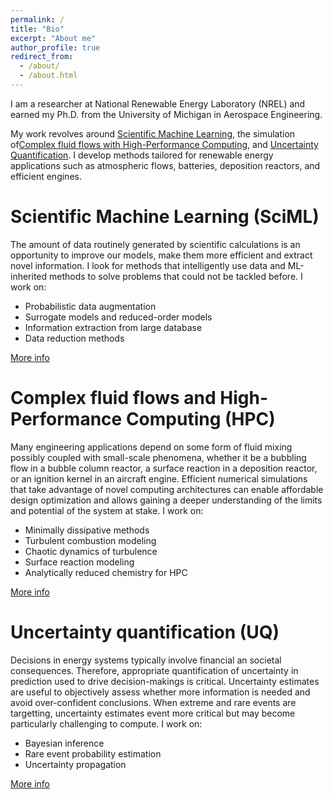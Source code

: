 ```yaml
---
permalink: /
title: "Bio"
excerpt: "About me"
author_profile: true
redirect_from: 
  - /about/
  - /about.html
---
```


I am a researcher at National Renewable Energy Laboratory (NREL) and earned my Ph.D. from the University of Michigan in Aerospace Engineering. 

My work revolves around <a href="/Research/#sciml">Scientific Machine Learning</a>, the simulation of<a href="/Research/#cfm">Complex fluid flows with High-Performance Computing</a>, and <a href="/Research/#uq">Uncertainty Quantification</a>. I develop methods tailored for renewable energy applications such as atmospheric flows, batteries, deposition reactors, and efficient engines. 

Scientific Machine Learning (SciML)
======
The amount of data routinely generated by scientific calculations is an opportunity to improve our models, make them more efficient and extract novel information. I look for methods that intelligently use data and ML-inherited methods to solve problems that could not be tackled before. I work on:
- Probabilistic data augmentation
- Surrogate models and reduced-order models
- Information extraction from large database
- Data reduction methods

<a href="/Research/#sciml">More info</a>

Complex fluid flows and High-Performance Computing (HPC)
======
Many engineering applications depend on some form of fluid mixing possibly coupled with small-scale phenomena, whether it be a bubbling flow in a bubble column reactor, a surface reaction in a deposition reactor, or an ignition kernel in an aircraft engine. Efficient numerical simulations that take advantage of novel computing architectures can enable affordable design optimization and allows gaining a deeper understanding of the limits and potential of the system at stake. 
I work on:
- Minimally dissipative methods
- Turbulent combustion modeling
- Chaotic dynamics of turbulence
- Surface reaction modeling
- Analytically reduced chemistry for HPC

<a href="/Research/#cfm">More info</a>

Uncertainty quantification (UQ)
======
Decisions in energy systems typically involve financial an societal consequences. Therefore, appropriate quantification of uncertainty in prediction used to drive decision-makings is critical. Uncertainty estimates are useful to objectively assess whether more information is needed and avoid over-confident conclusions. When extreme and rare events are targetting, uncertainty estimates event more critical but may become particularly challenging to compute.
I work on:
- Bayesian inference
- Rare event probability estimation 
- Uncertainty propagation

<a href="/Research/#uq">More info</a>
